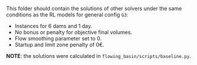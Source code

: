 This folder should contain the solutions of other solvers
under the same conditions as the RL models for general config `G3`:
 - Instances for 6 dams and 1 day.
 - No bonus or penalty for objective final volumes.
 - Flow smoothing parameter set to 0.
 - Startup and limit zone penalty of 0€.

**NOTE**: the solutions were calculated in `flowing_basin/scripts/baseline.py`.
